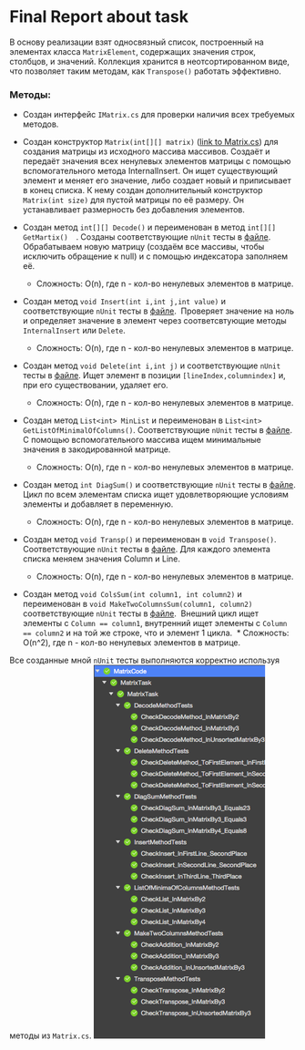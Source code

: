 # Final Report about task

В основу реализации взят односвязный список, построенный на элементах класса `MatrixElement`, содержащих значения строк, столбцов, и значений. Коллекция хранится в неотсортированном виде, что позволяет таким методам, как `Transpose()` работать эффективно.

### Методы:
* Создан интерфейс `IMatrix.cs` для проверки наличия всех требуемых методов. 

* Создан конструктор `Matrix(int[][] matrix)` ([link to Matrix.cs](https://github.com/d4n0n-myself/ADS/blob/master/CodedMatrix/MatrixCode/MatrixCode/Matrix.cs)) для создания матрицы из исходного массива массивов. Создаёт и передаёт значения всех ненулевых элементов матрицы с помощью вспомогательного метода InternalInsert. Он ищет существующий элемент и меняет его значение, либо создает новый и приписывает в конец списка. К нему создан дополнительный конструктор `Matrix(int size)` для пустой матрицы по её размеру. Он устанавливает размерность без добавления элементов.

 * Создан метод `int[][] Decode()` и переименован в метод `int[][] GetMartix()  `.
Созданы соответствующие `nUnit` тесты в [файле](https://github.com/d4n0n-myself/ADS/blob/master/CodedMatrix/MatrixCode/MatrixCode/DecodeMethodTests.cs).
  Обрабатываем новую матрицу (создаём все массивы, чтобы исключить обращение к null) и с помощью индексатора заполняем её.
   * Сложность: O(n), где n - кол-во ненулевых элементов в матрице.

* Создан метод `void Insert(int i,int j,int value)` и соответствующие `nUnit` тесты в [файле](https://github.com/d4n0n-myself/ADS/blob/master/CodedMatrix/MatrixCode/MatrixCode/InsertMethodTests.cs).
  Проверяет значение на ноль и определяет значение в элемент через соответсвтующие методы `InternalInsert` или `Delete`.
  * Сложность: O(n), где n - кол-во ненулевых элементов в матрице.

* Создан метод `void Delete(int i,int j)` и соответствующие `nUnit` тесты в [файле](https://github.com/d4n0n-myself/ADS/blob/master/CodedMatrix/MatrixCode/MatrixCode/DeleteMethodTests.cs). 
  Ищет элемент в позиции `[lineIndex,columnindex]` и, при его существовании, удаляет его.
  * Сложность: O(n), где n - кол-во ненулевых элементов в матрице.

* Создан метод `List<int> MinList` и переименован в `List<int> GetListOfMinimalOfColumns()`. Соответствующие `nUnit` тесты в [файле](https://github.com/d4n0n-myself/ADS/blob/master/CodedMatrix/MatrixCode/MatrixCode/ListOfMinimaOfColumnsMethodTests.cs).
  С помощью вспомогательного массива ищем минимальные значения в закодированной матрице.
  * Сложность: O(n), где n - кол-во ненулевых элементов в матрице.

* Создан метод `int DiagSum()` и соответствующие `nUnit` тесты в [файле](https://github.com/d4n0n-myself/ADS/blob/master/CodedMatrix/MatrixCode/MatrixCode/DiagSumMethodTests.cs).
  Цикл по всем элементам списка ищет удовлетворяющие условиям элементы и добавляет в переменную.
  * Сложность: O(n), где n - кол-во ненулевых элементов в матрице.

* Создан метод `void Transp()` и переименован в `void Transpose()`. Cоответствующие `nUnit` тесты в [файле](https://github.com/d4n0n-myself/ADS/blob/master/CodedMatrix/MatrixCode/MatrixCode/TransposeMethodTests.cs).
  Для каждого элемента списка меняем значения Column и Line.
  * Сложность: O(n), где n - кол-во ненулевых элементов в матрице.

* Создан метод `void ColsSum(int column1, int column2)` и переименован в `void MakeTwoColumnsSum(column1, column2)` соответствующие `nUnit` тесты в [файле](https://github.com/d4n0n-myself/ADS/blob/master/CodedMatrix/MatrixCode/MatrixCode/MakeTwoColumnsMethodTests.cs).
  Внешний цикл ищет элементы с `Column == column1`, внутренний ищет элементы с `Column == column2` и на той же строке, что и элемент 1 цикла.
  * Сложность: O(n^2), где n - кол-во ненулевых элементов в матрице.


Все созданные мной `nUnit` тесты выполняются корректно иcпользуя методы из `Matrix.cs`.
![Proof](https://github.com/d4n0n-myself/ADS/blob/master/CodedMatrix/%D0%A1%D0%BD%D0%B8%D0%BC%D0%BE%D0%BA%20%D1%8D%D0%BA%D1%80%D0%B0%D0%BD%D0%B0%202018-03-08%20%D0%B2%2012.56.25.png)
